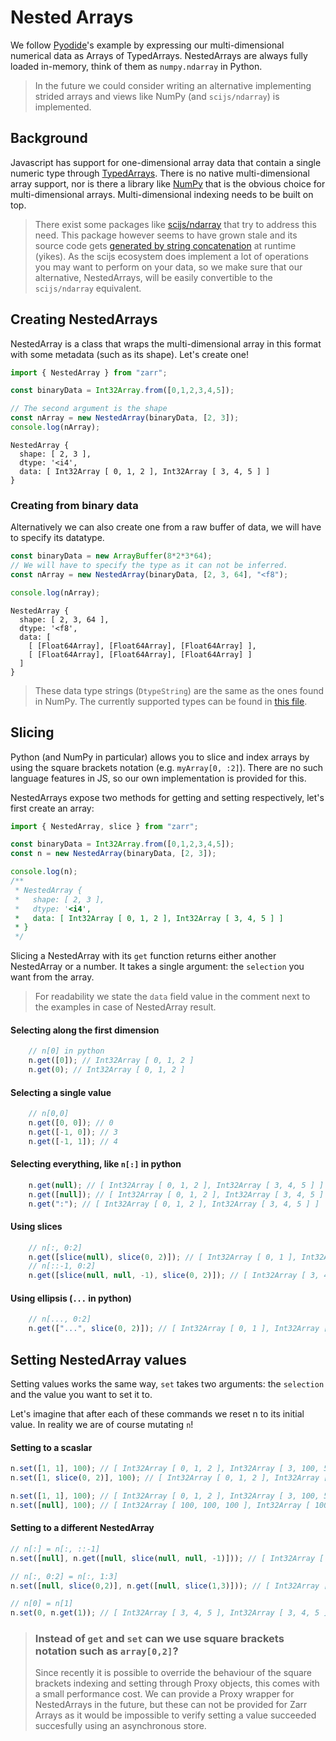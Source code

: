 # Nested Arrays

We follow [Pyodide](https://hacks.mozilla.org/2019/04/pyodide-bringing-the-scientific-python-stack-to-the-browser/)'s example by expressing our multi-dimensional numerical data as Arrays of TypedArrays. NestedArrays are always fully loaded in-memory, think of them as `numpy.ndarray` in Python. 
> In the future we could consider writing an alternative implementing strided arrays and views like NumPy (and `scijs/ndarray`) is implemented.

## Background
Javascript has support for one-dimensional array data that contain a single numeric type through [TypedArrays](https://developer.mozilla.org/en-US/docs/Web/JavaScript/Reference/Global_Objects/TypedArray). There is no native multi-dimensional array support, nor is there a library like [NumPy](https://numpy.org/) that is the obvious choice for multi-dimensional arrays. Multi-dimensional indexing needs to be built on top.

> There exist some packages like [scijs/ndarray](https://github.com/scijs/ndarray) that try to address this need. This package however seems to have grown stale and its source code gets [generated by string concatenation](https://github.com/scijs/ndarray/blob/master/ndarray.js) at runtime (yikes).
As the scijs ecosystem does implement a lot of operations you may want to perform on your data, so we make sure that our alternative, NestedArrays, will be easily convertible to the `scijs/ndarray` equivalent.


## Creating NestedArrays

NestedArray is a class that wraps the multi-dimensional array in this format with some metadata (such as its shape). Let's create one!

```javascript
import { NestedArray } from "zarr";

const binaryData = Int32Array.from([0,1,2,3,4,5]);

// The second argument is the shape
const nArray = new NestedArray(binaryData, [2, 3]);
console.log(nArray);
```
```output
NestedArray {
  shape: [ 2, 3 ],
  dtype: '<i4',
  data: [ Int32Array [ 0, 1, 2 ], Int32Array [ 3, 4, 5 ] ]
}
```

### Creating from binary data

Alternatively we can also create one from a raw buffer of data, we will have to specify its datatype.

```javascript
const binaryData = new ArrayBuffer(8*2*3*64);
// We will have to specify the type as it can not be inferred.
const nArray = new NestedArray(binaryData, [2, 3, 64], "<f8");

console.log(nArray);
```
```output
NestedArray {
  shape: [ 2, 3, 64 ],
  dtype: '<f8',
  data: [
    [ [Float64Array], [Float64Array], [Float64Array] ],
    [ [Float64Array], [Float64Array], [Float64Array] ]
  ]
}
```
> These data type strings (`DtypeString`) are the same as the ones found in NumPy. The currently supported types can be found in [this file](https://github.com/gzuidhof/zarr.js/blob/master/src/types.ts).

## Slicing
Python (and NumPy in particular) allows you to slice and index arrays by using the square brackets notation (e.g. `myArray[0, :2]`). There are no such language features in JS, so our own implementation is provided for this.

NestedArrays expose two methods for getting and setting respectively, let's first create an array:
```javascript
import { NestedArray, slice } from "zarr";

const binaryData = Int32Array.from([0,1,2,3,4,5]);
const n = new NestedArray(binaryData, [2, 3]);

console.log(n);
/**
 * NestedArray {
 *   shape: [ 2, 3 ],
 *   dtype: '<i4',
 *   data: [ Int32Array [ 0, 1, 2 ], Int32Array [ 3, 4, 5 ] ]
 * }
 */
```

Slicing a NestedArray with its `get` function returns either another NestedArray or a number. It takes a single argument: the `selection` you want from the array. 

> For readability we state the `data` field value in the comment next to the examples in case of NestedArray result.

#### Selecting along the first dimension

```javascript
    // n[0] in python
    n.get([0]); // Int32Array [ 0, 1, 2 ]
    n.get(0); // Int32Array [ 0, 1, 2 ]
```


#### Selecting a single value
```javascript
    // n[0,0]
    n.get([0, 0]); // 0
    n.get([-1, 0]); // 3
    n.get([-1, 1]); // 4
```

#### Selecting everything, like `n[:]` in python
```javascript
    n.get(null); // [ Int32Array [ 0, 1, 2 ], Int32Array [ 3, 4, 5 ] ]
    n.get([null]); // [ Int32Array [ 0, 1, 2 ], Int32Array [ 3, 4, 5 ] ]
    n.get(":"); // [ Int32Array [ 0, 1, 2 ], Int32Array [ 3, 4, 5 ] ]
```

#### Using slices
```javascript
    // n[:, 0:2]
    n.get([slice(null), slice(0, 2)]); // [ Int32Array [ 0, 1 ], Int32Array [ 3, 4 ] ]
    // n[::-1, 0:2]
    n.get([slice(null, null, -1), slice(0, 2)]); // [ Int32Array [ 3, 4 ], Int32Array [ 0, 1 ] ]
```

#### Using ellipsis (`...` in python)
```javascript
    // n[..., 0:2]
    n.get(["...", slice(0, 2)]); // [ Int32Array [ 0, 1 ], Int32Array [ 3, 4 ] ]
```

## Setting NestedArray values

Setting values works the same way, `set` takes two arguments: the `selection` and the value you want to set it to.

Let's imagine that after each of these commands we reset n to its initial value. In reality we are of course mutating `n`!

#### Setting to a scaslar

```javascript
n.set([1, 1], 100); // [ Int32Array [ 0, 1, 2 ], Int32Array [ 3, 100, 5 ] ]
n.set([1, slice(0, 2)], 100); // [ Int32Array [ 0, 1, 2 ], Int32Array [ 100, 100, 5 ] ]

n.set([1, 1], 100); // [ Int32Array [ 0, 1, 2 ], Int32Array [ 3, 100, 5 ] ]
n.set([null], 100); // [ Int32Array [ 100, 100, 100 ], Int32Array [ 100, 100, 100 ] ]
```

#### Setting to a different NestedArray

```javascript
// n[:] = n[:, ::-1]
n.set([null], n.get([null, slice(null, null, -1)])); // [ Int32Array [ 2, 1, 0 ], Int32Array [ 5, 4, 3 ] ]

// n[:, 0:2] = n[:, 1:3]
n.set([null, slice(0,2)], n.get([null, slice(1,3)])); // [ Int32Array [ 1, 2, 2 ], Int32Array [ 4, 5, 5 ] ]

// n[0] = n[1]
n.set(0, n.get(1)); // [ Int32Array [ 3, 4, 5 ], Int32Array [ 3, 4, 5 ] ]
```

> ### Instead of `get` and `set` can we use square brackets notation such as  `array[0,2]`? 
> Since recently it is possible to override the behaviour of the square brackets indexing and setting through Proxy objects, this comes with a small performance cost. We can provide a Proxy wrapper for NestedArrays in the future, but these can not be provided for Zarr Arrays as it would be impossible to verify setting a value succeeded succesfully using an asynchronous store. 
